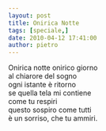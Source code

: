 ```yaml
---
layout: post
title: Onirica Notte
tags: [speciale,]
date: 2010-04-12 17:41:00
author: pietro
---
```

Onirica notte onirico giorno<br/>al chiarore del sogno<br/>ogni istante è ritorno<br/>se quella tela mi contiene<br/>come tu respiri<br/>questo sospiro come tutti<br/>è un sorriso, che tu ammiri.
